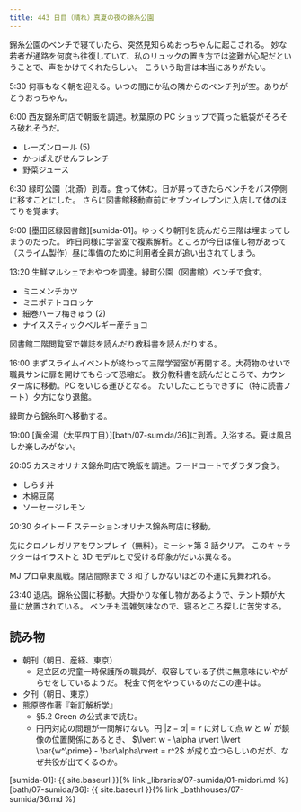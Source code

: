 ```yaml
---
title: 443 日目（晴れ）真夏の夜の錦糸公園
---
```


錦糸公園のベンチで寝ていたら、突然見知らぬおっちゃんに起こされる。
妙な若者が通路を何度も往復していて、私のリュックの置き方では盗難が心配だということで、声をかけてくれたらしい。
こういう助言は本当にありがたい。

5:30 何事もなく朝を迎える。いつの間にか私の隣からのベンチ列が空。ありがとうおっちゃん。

6:00 西友錦糸町店で朝飯を調達。秋葉原の PC ショップで貰った紙袋がそろそろ破れそうだ。

* レーズンロール (5)
* かっぱえびせんフレンチ
* 野菜ジュース

6:30 緑町公園（北斎）到着。食って休む。日が昇ってきたらベンチをバス停側に移すことにした。
さらに図書館移動直前にセブンイレブンに入店して体のほてりを覚ます。

9:00 [墨田区緑図書館][sumida-01]。ゆっくり朝刊を読んだら三階は埋まってしまうのだった。
昨日同様に学習室で複素解析。ところが今日は催し物があって（スライム製作）昼に準備のために利用者全員が追い出されてしまう。

13:20 生鮮マルシェでおやつを調達。緑町公園（図書館）ベンチで食す。

* ミニメンチカツ
* ミニポテトコロッケ
* 細巻ハーフ梅きゅう (2)
* ナイススティックベルギー産チョコ

図書館二階閲覧室で雑誌を読んだり教科書を読んだりする。

16:00 まずスライムイベントが終わって三階学習室が再開する。大荷物のせいで職員サンに扉を開けてもらって恐縮だ。
数分教科書を読んだところで、カウンター席に移動。PC をいじる運びとなる。
たいしたこともできずに（特に読書ノート）夕方になり退館。

緑町から錦糸町へ移動する。

19:00 [黄金湯（太平四丁目）][bath/07-sumida/36]に到着。入浴する。夏は風呂しか楽しみがない。

20:05 カスミオリナス錦糸町店で晩飯を調達。フードコートでダラダラ食う。

* しらす丼
* 木綿豆腐
* ソーセージレモン

20:30 タイトー F ステーションオリナス錦糸町店に移動。

先にクロノレガリアをワンプレイ（無料）。ミーシャ第 3 話クリア。
このキャラクターはイラストと 3D モデルとで受ける印象がだいぶ異なる。

MJ プロ卓東風戦。閉店間際まで 3 和了しかないほどの不運に見舞われる。

23:40 退店。錦糸公園に移動。大掛かりな催し物があるようで、テント類が大量に放置されている。
ベンチも混雑気味なので、寝るところ探しに苦労する。

## 読み物

* 朝刊（朝日、産経、東京）
  * 足立区の児童一時保護所の職員が、収容している子供に無意味にいやがらせをしているようだ。
    税金で何をやっているのだこの連中は。
* 夕刊（朝日、東京）
* 熊原啓作著『新訂解析学』
  * §5.2 Green の公式まで読む。
  * 円円対応の問題が一問解けない。円 $\lvert z - \alpha \rvert = r$ に対して点 $w$ と $w^\prime$ が鏡像の位置関係にあるとき、
    $\lvert w - \alpha \rvert \lvert \bar{w^\prime} - \bar\alpha\rvert = r^2$ が成り立つらしいのだが、なぜ共役が出てくるのか。

[sumida-01]: {{ site.baseurl }}{% link _libraries/07-sumida/01-midori.md %}
[bath/07-sumida/36]: {{ site.baseurl }}{% link _bathhouses/07-sumida/36.md %}
